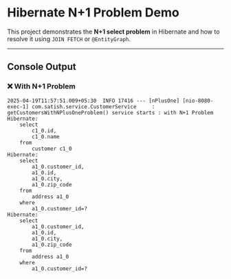# Hibernate N+1 Problem Demo

This project demonstrates the **N+1 select problem** in Hibernate and how to resolve it using `JOIN FETCH` or `@EntityGraph`.

---

## Console Output

### ❌ With N+1 Problem

```log
2025-04-19T11:57:51.009+05:30  INFO 17416 --- [nPlusOne] [nio-8080-exec-1] com.satish.service.CustomerService     : getCustomersWithNPlusOneProblem() service starts : with N+1 Problem
Hibernate:
    select
        c1_0.id,
        c1_0.name
    from
        customer c1_0
Hibernate:
    select
        a1_0.customer_id,
        a1_0.id,
        a1_0.city,
        a1_0.zip_code
    from
        address a1_0
    where
        a1_0.customer_id=?
Hibernate:
    select
        a1_0.customer_id,
        a1_0.id,
        a1_0.city,
        a1_0.zip_code
    from
        address a1_0
    where
        a1_0.customer_id=?
